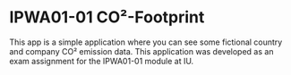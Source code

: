 # IPWA01-01 CO²-Footprint

This app is a simple application where you can see some fictional country and company CO² emission data.
This application was developed as an exam assignment for the IPWA01-01 module at IU.